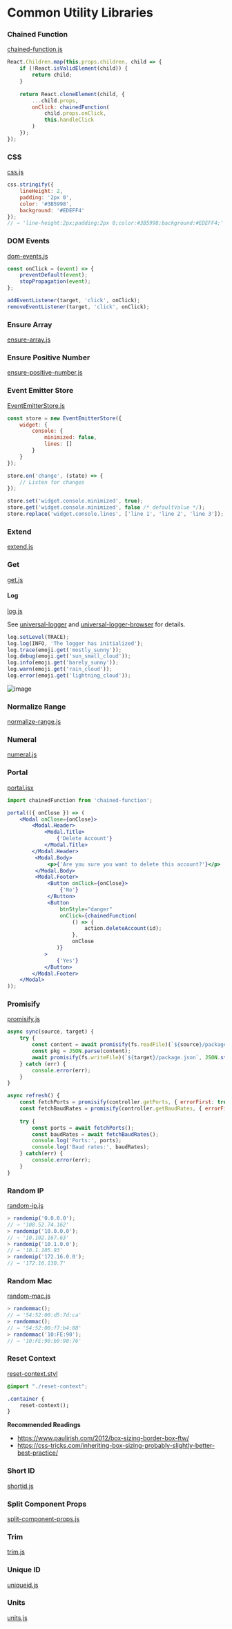 # Common Utility Libraries

### Chained Function
[chained-function.js](src/chained-function.js)

```js
React.Children.map(this.props.children, child => {
    if (!React.isValidElement(child)) {
        return child;
    }
    
    return React.cloneElement(child, {
        ...child.props,
        onClick: chainedFunction(
            child.props.onClick,
            this.handleClick
        )
    });
});
```

### CSS
[css.js](src/css.js)

```js
css.stringify({
    lineHeight: 2,
    padding: '2px 0',
    color: '#3B5998',
    background: '#EDEFF4'
});
// → 'line-height:2px;padding:2px 0;color:#3B5998;background:#EDEFF4;'
```

### DOM Events
[dom-events.js](src/dom-events.js)

```js
const onClick = (event) => {
    preventDefault(event);
    stopPropagation(event);
};

addEventListener(target, 'click', onClick);
removeEventListener(target, 'click', onClick);
```

### Ensure Array
[ensure-array.js](src/ensure-array.js)

### Ensure Positive Number
[ensure-positive-number.js](src/ensure-positive-number.js)

### Event Emitter Store
[EventEmitterStore.js](src/EventEmitterStore.js)

```js
const store = new EventEmitterStore({
    widget: {
        console: {
            minimized: false,
            lines: []
        }
    }
});

store.on('change', (state) => {
    // Listen for changes
});

store.set('widget.console.minimized', true);
store.get('widget.console.minimized', false /* defaultValue */);
store.replace('widget.console.lines', ['line 1', 'line 2', 'line 3']);
```

### Extend
[extend.js](src/extend.js)

### Get
[get.js](src/get.js)

#### Log
[log.js](src/log.js)

See [universal-logger](https://github.com/cheton/universal-logger) and [universal-logger-browser](https://github.com/cheton/universal-logger-browser) for details.

```js
log.setLevel(TRACE);
log.log(INFO, 'The logger has initialized');
log.trace(emoji.get('mostly_sunny'));
log.debug(emoji.get('sun_small_cloud'));
log.info(emoji.get('barely_sunny'));
log.warn(emoji.get('rain_cloud'));
log.error(emoji.get('lightning_cloud'));
```

![image](https://cloud.githubusercontent.com/assets/447801/25939476/96bd5568-3665-11e7-9b6f-b96fe0dc73d8.png)

### Normalize Range
[normalize-range.js](src/normalize-range.js)

### Numeral
[numeral.js](src/numeral.js)

### Portal
[portal.jsx](src/portal.jsx)

```jsx
import chainedFunction from 'chained-function';

portal(({ onClose }) => (
    <Modal onClose={onClose}>
        <Modal.Header>
            <Modal.Title>
                {'Delete Account'}
            </Modal.Title>
        </Modal.Header>
         <Modal.Body>
             <p>{'Are you sure you want to delete this account?'}</p>
         </Modal.Body>
         <Modal.Footer>
             <Button onClick={onClose}>
                 {'No'}
             </Button>
             <Button
                 btnStyle="danger"
                 onClick={chainedFunction(
                     () => {
                         action.deleteAccount(id);
                     },
                     onClose
                )}
            >
                {'Yes'}
            </Button>
        </Modal.Footer>
    </Modal>
));
```

### Promisify
[promisify.js](src/promisify.js)

```js
async sync(source, target) {
    try {
        const content = await promisify(fs.readFile)(`${source}/package.json`, 'utf8');
        const pkg = JSON.parse(content);
        await promisify(fs.writeFile)(`${target}/package.json`, JSON.stringify(pkg, null, 4), 'utf8');
    } catch (err) {
        console.error(err);
    }
}
```

```js
async refresh() {
    const fetchPorts = promisify(controller.getPorts, { errorFirst: true, thisArg: controller });
    const fetchBaudRates = promisify(controller.getBaudRates, { errorFirst: false, thisArg: controller });
    
    try {
        const ports = await fetchPorts();
        const baudRates = await fetchBaudRates();
        console.log('Ports:', ports);
        console.log('Baud rates:', baudRates);
    } catch(err) {
        console.error(err);
    }
}
```

### Random IP
[random-ip.js](src/random-ip.js)

```js
> randomip('0.0.0.0');
// → '108.52.74.162'
> randomip('10.0.0.0');
// → '10.102.167.63'
> randomip('10.1.0.0');
// → '10.1.105.93'
> randomip('172.16.0.0');
// → '172.16.130.7'
```

### Random Mac
[random-mac.js](src/random-mac.js)

```js
> randommac();
// → '54:52:00:d5:7d:ca'
> randommac();
// → '54:52:00:f7:b4:08'
> randommac('10:FE:90');
// → '10:FE:90:b9:90:76'
```

### Reset Context
[reset-context.styl](src/reset-context.styl)

```css
@import "./reset-context";

.container {
    reset-context();
}
```

**Recommended Readings**
* https://www.paulirish.com/2012/box-sizing-border-box-ftw/
* https://css-tricks.com/inheriting-box-sizing-probably-slightly-better-best-practice/

### Short ID
[shortid.js](src/shortid.js)

### Split Component Props
[split-component-props.js](src/split-component-props.js)

### Trim
[trim.js](src/trim.js)

### Unique ID
[uniqueid.js](src/uniqueid.js)

### Units
[units.js](src/units.js)
